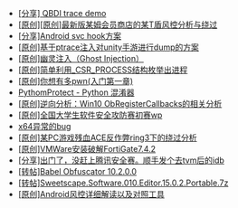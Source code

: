 + [[分享] QBDI trace demo](https://bbs.kanxue.com/thread-285857.htm)
+ [[原创][原创]最新版某姆会员商店的某T盾风控分析与绕过](https://bbs.kanxue.com/thread-286243.htm)
+ [[分享]Android svc hook方案](https://bbs.kanxue.com/thread-286308.htm)
+ [[原创]基于ptrace注入对unity手游进行dump的方案](https://bbs.kanxue.com/thread-286222.htm)
+ [[原创]幽灵注入（Ghost Injection）](https://bbs.kanxue.com/thread-286307.htm)
+ [[原创]简单利用_CSR_PROCESS结构枚举出进程](https://bbs.kanxue.com/thread-286312.htm)
+ [[原创]你想有多pwn(入门第一章)](https://bbs.kanxue.com/thread-284127.htm)
+ [PythomProtect - Python 混淆器](https://bbs.kanxue.com/thread-285032.htm)
+ [[原创]逆向分析：Win10 ObRegisterCallbacks的相关分析](https://bbs.kanxue.com/thread-286358.htm)
+ [[原创]全国大学生软件安全攻防赛初赛wp](https://bbs.kanxue.com/thread-285204.htm)
+ [x64异常的bug](https://bbs.kanxue.com/thread-285013.htm)
+ [[原创]某PC游戏残血ACE反作弊ring3下的绕过分析](https://bbs.kanxue.com/thread-284667.htm)
+ [[原创]VMWare安装破解FortiGate7.4.2](https://bbs.kanxue.com/thread-284794.htm)
+ [[分享]出门了，没赶上腾讯安全赛。顺手发个去tvm后的idb](https://bbs.kanxue.com/thread-286260.htm)
+ [[转帖]Babel Obfuscator 10.2.0.0](https://bbs.kanxue.com/thread-278090.htm)
+ [[转帖]Sweetscape.Software.010.Editor.15.0.2.Portable.7z](https://bbs.kanxue.com/thread-286309.htm)
+ [[原创]Android风控详细解读以及对照工具](https://bbs.kanxue.com/thread-286120.htm)
